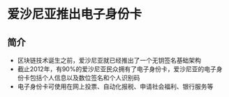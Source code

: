 # 爱沙尼亚推出电子身份卡

## 简介
- 区块链技术诞生之前，爱沙尼亚就已经推出了一个无钥签名基础架构
- 截止2012年，有90%的爱沙尼亚民众拥有了电子身份卡，爱沙尼亚的电子身份卡包括个人信息以及数位签名和个人识别码
- 电子身份卡可使用在网上投票、自动化报税、申请社会福利、银行服务等


